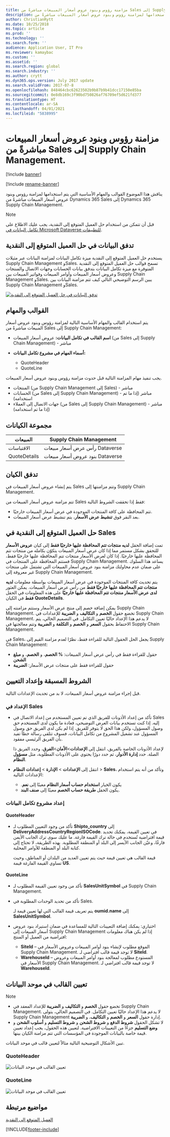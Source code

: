 ```yaml
---
title: مزامنة رؤوس وبنود عروض أسعار المبيعات مباشرةً من Sales إلى Supply Chain Management.
description: يناقش هذا الموضوع القوالب والمهام الأساسية التي يتم استخدامها لمزامنة رؤوس وبنود عروض أسعار المبيعات مباشرةً من Dynamics 365 Sales إلى Dynamics 365 Supply Chain Management.
author: ChristianRytt
ms.date: 10/25/2018
ms.topic: article
ms.prod: ''
ms.technology: ''
ms.search.form: ''
audience: Application User, IT Pro
ms.reviewer: kamaybac
ms.custom: ''
ms.assetid: ''
ms.search.region: global
ms.search.industry: ''
ms.author: crytt
ms.dyn365.ops.version: July 2017 update
ms.search.validFrom: 2017-07-8
ms.openlocfilehash: 848464cbc62623502b9b87b9b41dcc17150e85ba
ms.sourcegitcommit: 0e8db169c3f90bd750826af76709ef5d621fd377
ms.translationtype: HT
ms.contentlocale: ar-SA
ms.lasthandoff: 04/01/2021
ms.locfileid: "5838995"
---
```

# <a name="synchronize-sales-quotation-headers-and-lines-directly-from-sales-to-supply-chain-management"></a>مزامنة رؤوس وبنود عروض أسعار المبيعات مباشرةً من Sales إلى Supply Chain Management.

[!include [banner](../includes/banner.md)]

[!include [rename-banner](~/includes/cc-data-platform-banner.md)]

يناقش هذا الموضوع القوالب والمهام الأساسية التي يتم استخدامها لمزامنة رؤوس وبنود عروض أسعار المبيعات مباشرةً من Dynamics 365 Sales إلى Dynamics 365 Supply Chain Management.

> [!NOTE]
> قبل أن تتمكن من استخدام حل العميل المتوقع إلى النقدية، يجب عليك الاطلاع على [تكامل البيانات في Microsoft Dataverse للتطبيقات‏‎](https://docs.microsoft.com/powerapps/administrator/data-integrator).

## <a name="data-flow-in-prospect-to-cash"></a>تدفق البيانات في حل العميل المتوقع إلى النقدية

يستخدم حل العميل المتوقع إلى النقدية ميزة تكامل البيانات لمزامنة البيانات عبر مثيلات Supply Chain Management وSales. تسمح قوالب حل العميل المتوقع إلى النقدية المتوفرة مع ميزة تكامل البيانات بتدفق بيانات الحسابات وجهات الاتصال والمنتجات وعروض أسعار المبيعات وأوامر المبيعات وفواتير المبيعات بين Supply Chain Management وSales. يبين الرسم التوضيحي التالي كيف تتم مزامنة البيانات بين Supply Chain Management وSales.

[![تدفق البيانات في حل العميل المتوقع إلى النقدية](./media/prospect-to-cash-data-flow.png)](./media/prospect-to-cash-data-flow.png)

## <a name="template-and-tasks"></a>القوالب والمهام

يتم استخدام القالب والمهام الأساسية التالية لمزامنة رؤوس وبنود عروض أسعار المبيعات مباشرةً من Sales إلى Supply Chain Management:

- **اسم القالب في تكامل البيانات:** عروض أسعار المبيعات (من Sales إلى Supply Chain Management) - مباشر
- **أسماء المهام في مشروع تكامل البيانات:**

    - QuoteHeader
    - QuoteLine

يجب تنفيذ مهام المزامنة التالية قبل حدوث مزامنة رؤوس وبنود عروض أسعار المبيعات.

- المنتجات (من Supply Chain Management إلى Sales) - مباشر
- الحسابات (من Sales إلى Supply Chain Management) - مباشر (إذا ما تم استخدامه)
- جهات الاتصال إلى العملاء (من Sales إلى Supply Chain Management) - مباشر (إذا ما تم استخدامه)

## <a name="entity-set"></a>مجموعة الكيانات

| ال‏‏مبيعات        | Supply Chain Management     |
|--------------|----------------------------|
| الاقتباسات       | رأس عرض أسعار مبيعات Dataverse |
| QuoteDetails | بنود عروض أسعار مبيعات Dataverse  |

## <a name="entity-flow"></a>تدفق الكيان

يتم إنشاء عروض أسعار المبيعات في Sales وتتم مزامنتها إلى Supply Chain Management.

تتم مزامنة عروض أسعار المبيعات من Sales فقط إذا تحققت الشروط التالية:

- تتم المحافظة على كافة المنتجات الموجودة في عرض أسعار المبيعات خارجيًا.
- بعد النقر فوق **تنشيط عرض الأسعار**، يتم تنشيط عرض أسعار المبيعات.

## <a name="prospect-to-cash-solution-for-sales"></a>حل العميل المتوقع إلى النقدية في Sales

تمت إضافة الحقل **لديه منتجات تتم المحافظة عليها خارجيًا فقط** إلى كيان **عروض الأسعار** للتحقق بشكل مستمر مما إذا كان عرض أسعار المبيعات يتكوّن بكامله من منتجات تتم المحافظة عليها خارجيًا. إذا كان لعرض الأسعار منتجات تتم المحافظة عليها خارجيًا فقط، فستتم المحافظة على المنتجات في Supply Chain Management. يساعد هذا السلوك على ضمان عدم محاولتك مزامنة بنود عروض أسعار المبيعات التي تشتمل على منتجات غير معروفة إلى Supply Chain Management.

يتم تحديث كافة المنتجات الموجودة في عرض أسعار المبيعات بواسطة معلومات **لديه منتجات تتم المحافظة عليها خارجيًا فقط** من رأس عرض أسعار المبيعات. يمكن العثور على هذه المعلومات في الحقل **‎لدى عرض الأسعار منتجات تتم المحافظة عليها خارجيًا فقط** في الكيان **QuoteDetails**.

يمكن إضافة خصم إلى منتج عرض الأسعار وستتم مزامنته إلى Supply Chain Management. تخضع حقول **الخصم** و **التكاليف** و **الضريبة** للإعدادات في Supply Chain Management. لا يدعم هذا الإعداد حاليًا تعيين التكامل. في التصميم الحالي، يتم الاحتفاظ بحقول **السعر** و **الخصم** و **التكلفة** و **الضريبة** وتتم معالجتها في Supply Chain Management.

في Sales، يجعل الحل الحقول التالية للقراءة فقط، نظرًا لعدم مزامنة القيم إلى Supply Chain Management:

- حقول للقراءة فقط في رأس عرض أسعار المبيعات: **% الخصم‬**، و **الخصم‬**، و **مبلغ الشحن**
- حقول للقراءة فقط على منتجات عرض الأسعار: **الضريبة**

## <a name="preconditions-and-mapping-setup"></a>الشروط المسبقة وإعداد التعيين

قبل إجراء مزامنة عروض أسعار المبيعات، لا بد من تحديث الإعدادات التالية.

### <a name="setup-in-sales"></a>الإعداد في Sales

- تأكد من إعداد الأذونات للفريق الذي تم تعيين المستخدم من إعداد الاتصال في Sales إليه. إذا كنت تستخدم بيانات العرض التوضيحي، فعادة ما يكون لدى المستخدم حق وصول المسؤول، ولكن هذا الحق لا يتوفر للفريق. إذا لم يكن لدى الفريق حق وصول المسؤول عند تشغيل المشروع من تكامل البيانات، فسوف تتلقى رسالة خطأ تفيد بأن الفريق الرئيسي مفقود.

    لإعداد الأذونات الخاصة بالفريق، انتقل إلى **الإعدادات**&gt;**الأمان**&gt;**الفرق**، وحدد الفريق ذا الصلة. حدد **إدارة الأدوار**، ثم حدد دورًا يحتوي على الأذونات المطلوبة، مثل **مسؤول النظام**.

- انتقل إلى **الإعدادات** &gt; **الإدارة** &gt; **إعدادات النظام** &gt; **Sales**‎، وتأكد من أنه يتم استخدام الإعدادات التالية:

    - يكون الخيار **‬‏‫استخدام حساب أسعار النظام** معينًا إلى **نعم**.
    - يكون الحقل **طريقة حساب الخصم** معينًا إلى **صنف البند**.

### <a name="setup-in-the-data-integration-project"></a>إعداد مشروع تكامل البيانات

#### <a name="quoteheader"></a>QuoteHeader

- تأكد من وجود التعيين المطلوب لـ **Shipto\_country** إلى **DeliveryAddressCountryRegionISOCode**. في تعيين القيمة، يمكنك تحديد قيمة افتراضية تُستخدم في حالة ترك القيمة فارغة. ما عليك سوى ترك الجانب الأيمن فارغًا، وعيّن الجانب الأيسر إلى البلد أو المنطقة المطلوبة. بهذه الطريقة، لا تحتاج إلى كتابة البلد أو المنطقة للأوامر المحلية.

    قيمة القالب هي تعيين قيمة حيث يتم تعيين العديد من البلدان أو المناطق، وحيث تساوي القيمة الفارغة قيمة **US**.

#### <a name="quoteline"></a>QuoteLine

- تأكد من وجود تعيين القيمة المطلوب لـ **SalesUnitSymbol** في Supply Chain Management.
- تأكد من تحديد الوحدات المطلوبة في Sales.

    يتم تعريف قيمة القالب التي لها تعيين قيمة لـ **oumid.name** إلى **SalesUnitSymbol**.

- اختياري: يمكنك إضافة التعيينات التالية للمساعدة في ضمان استيراد بنود عروض أسعار المبيعات إلى Supply Chain Management إذا لم يكن هناك معلومات افتراضية من العميل أو المنتج:

    - **SiteId** – الموقع مطلوب لإنشاء بنود أوامر المبيعات وعروض الأسعار في Supply Chain Management. لا توجد قيمة قالب افتراضي لـ **SiteId**.
    - **WarehouseId** – المستودع مطلوب لمعالجة بنود أوامر المبيعات وعروض الأسعار في Supply Chain Management. لا توجد قيمة قالب افتراضي لـ **WarehouseId‎**.

## <a name="template-mapping-in-data-integrator"></a>تعيين القالب في موحد البيانات

> [!NOTE]
> - تخضع حقول **الخصم** و **التكاليف** و **الضريبة** للإعداد المعقد في Supply Chain Management. لا يدعم هذا الإعداد حاليًا تعيين التكامل. في التصميم الحالي، يتولى Supply Chain Management إدارة حقول **السعر** و **الخصم** و **التكاليف**، و **الضريبة**.
> - لا تشكل الحقول **شروط الدفع** و **شروط الشحن** و **شروط التسليم** و **أسلوب الشحن** و **وضع التسليم** جزءًا من التعيينات الافتراضية. لتعيين هذه الحقول، يجب إعداد تعيين قيمة خاصة بالبيانات الموجودة في المؤسسات التي تتم مزامنة الكيان بينها.

تبين الأشكال التوضيحية التالية مثالاً لتعيين قالب في موحد البيانات.

### <a name="quoteheader"></a>QuoteHeader

![تعيين القالب في موحد البيانات](./media/sales-quotation-direct-template-mapping-data-integrator-1.png)

### <a name="quoteline"></a>QuoteLine

![تعيين القالب في موحد البيانات](./media/sales-quotation-direct-template-mapping-data-integrator-2.png)

## <a name="related-topics"></a>مواضيع مرتبطة

[العميل المتوقع إلى النقدية](prospect-to-cash.md)



[!INCLUDE[footer-include](../../includes/footer-banner.md)]